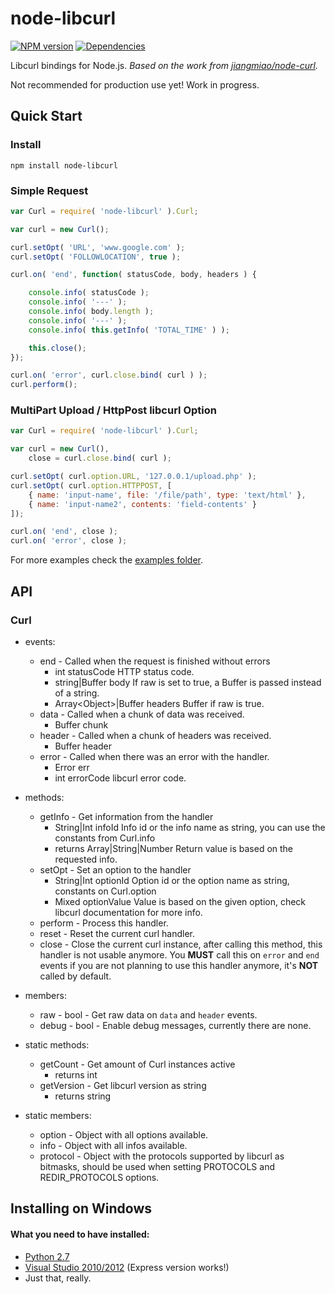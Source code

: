 # node-libcurl

[![NPM version](https://badge.fury.io/js/node-libcurl.svg)](http://badge.fury.io/js/node-libcurl)
[![Dependencies](https://gemnasium.com/JCMais/node-libcurl.png)](https://gemnasium.com/JCMais/node-libcurl)

Libcurl bindings for Node.js.
_Based on the work from [jiangmiao/node-curl](https://github.com/jiangmiao/node-curl)._

Not recommended for production use yet!
Work in progress.

## Quick Start

### Install
```npm install node-libcurl```

### Simple Request
```javascript
var Curl = require( 'node-libcurl' ).Curl;

var curl = new Curl();

curl.setOpt( 'URL', 'www.google.com' );
curl.setOpt( 'FOLLOWLOCATION', true );

curl.on( 'end', function( statusCode, body, headers ) {

    console.info( statusCode );
    console.info( '---' );
    console.info( body.length );
    console.info( '---' );
    console.info( this.getInfo( 'TOTAL_TIME' ) );

    this.close();
});

curl.on( 'error', curl.close.bind( curl ) );
curl.perform();
```

### MultiPart Upload / HttpPost libcurl Option

```javascript
var Curl = require( 'node-libcurl' ).Curl;

var curl = new Curl(),
    close = curl.close.bind( curl );

curl.setOpt( curl.option.URL, '127.0.0.1/upload.php' );
curl.setOpt( curl.option.HTTPPOST, [
    { name: 'input-name', file: '/file/path', type: 'text/html' },
    { name: 'input-name2', contents: 'field-contents' }
]);

curl.on( 'end', close );
curl.on( 'error', close );
```

For more examples check the [examples folder](examples).

## API

### Curl

* events:
  * end - Called when the request is finished without errors
    * int statusCode HTTP status code.
    * string|Buffer body If raw is set to true, a Buffer is passed instead of a string.
    * Array\<Object>|Buffer headers Buffer if raw is true.
  * data - Called when a chunk of data was received.
    * Buffer chunk
  * header - Called when a chunk of headers was received.
    * Buffer header
  * error - Called when there was an error with the handler.
    * Error err
    * int errorCode libcurl error code.

* methods:
  * getInfo - Get information from the handler
    * String|Int infoId            Info id or the info name as string, you can use the constants from Curl.info
    * returns Array|String|Number  Return value is based on the requested info.
  * setOpt - Set an option to the handler
    * String|Int optionId          Option id or the option name as string, constants on Curl.option
    * Mixed optionValue            Value is based on the given option, check libcurl documentation for more info.
  * perform - Process this handler.
  * reset - Reset the current curl handler.
  * close - Close the current curl instance, after calling this method, this handler is not usable anymore. You **MUST** call this on `error` and `end` events if you are not planning to use this handler anymore, it's **NOT** called by default.

* members:
  * raw - bool - Get raw data on `data` and `header` events.
  * debug - bool - Enable debug messages, currently there are none.

* static methods:
  * getCount - Get amount of Curl instances active
    * returns int
  * getVersion - Get libcurl version as string
    * returns string

* static members:
  * option - Object with all options available.
  * info - Object with all infos available.
  * protocol - Object with the protocols supported by libcurl as bitmasks, should be used when setting PROTOCOLS and REDIR_PROTOCOLS options.


## Installing on Windows

#### What you need to have installed:

* [Python 2.7](https://www.python.org/download/releases/2.7)
* [Visual Studio 2010/2012](http://www.visualstudio.com/downloads/download-visual-studio-vs) (Express version works!)
* Just that, really.
